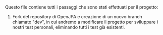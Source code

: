 Questo file contiene tutti i passaggi che sono stati effettuati per il progetto:
1. Fork del repository di OpenJPA e creazione di un nuovo branch chiamato "dev", in cui andremo a modificare il progetto per sviluppare i nostri test personali, eliminando tutti i test già esistenti.
